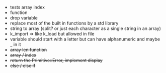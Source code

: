 - tests array index
- function
- drop variable
- replace most of the built in functions by a std library
- string to array (split? or just each character as a single string in an array)
- k_import => like k_load but allowed in file
- variable should start with a letter but can have alphanumeric and maybe _ in it
- <s>array len function</s>
- <s>array / index</s>
- <s>return the Primitive::Error, implement display</s>
- <s>else / else if</s>